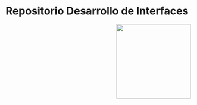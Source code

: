 <h1 align="center"> Repositorio Desarrollo de Interfaces </h1>
<p> <img align="right" height=200 src="https://cpr.afundacion.org/inicio/wp-content/themes/Nexus/images/obc_header.png"></p>




